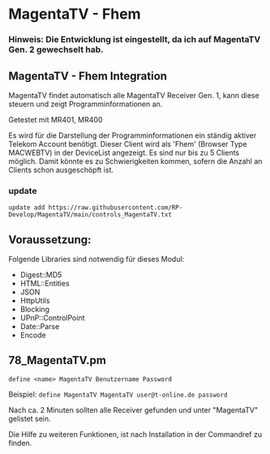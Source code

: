 # MagentaTV - Fhem

### Hinweis: Die Entwicklung ist eingestellt, da ich auf MagentaTV Gen. 2 gewechselt hab. 

## MagentaTV - Fhem Integration

MagentaTV findet automatisch alle MagentaTV Receiver Gen. 1, kann diese steuern und zeigt Programminformationen an.

Getestet mit MR401, MR400

Es wird für die Darstellung der Programminformationen ein ständig aktiver Telekom Account benötigt. Dieser Client wird als 'Fhem' (Browser Type MACWEBTV) in der DeviceList angezeigt. Es sind nur bis zu 5 Clients möglich. Damit könnte es zu Schwierigkeiten kommen, sofern die Anzahl an Clients schon ausgeschöpft ist.

### update

`update add https://raw.githubusercontent.com/RP-Develop/MagentaTV/main/controls_MagentaTV.txt`

## Voraussetzung: 

Folgende Libraries sind notwendig für dieses Modul:

- Digest::MD5
- HTML::Entities
- JSON
- HttpUtils
- Blocking
- UPnP::ControlPoint
- Date::Parse
- Encode

## 78_MagentaTV.pm

`define <name> MagentaTV Benutzername Password`

Beispiel: `define MagentaTV MagentaTV user@t-online.de password`

Nach ca. 2 Minuten sollten alle Receiver gefunden und unter "MagentaTV" gelistet sein.

Die Hilfe zu weiteren Funktionen, ist nach Installation in der Commandref zu finden. 
